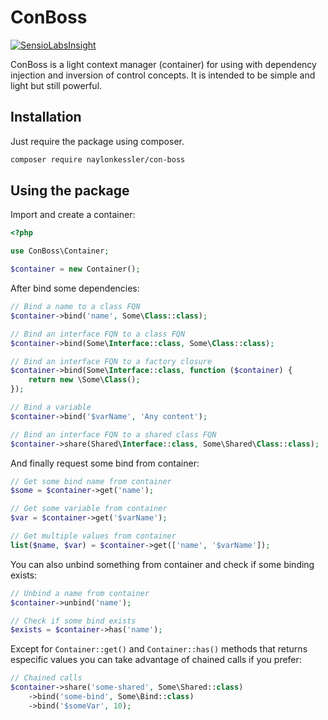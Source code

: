 # ConBoss

[![SensioLabsInsight](https://insight.sensiolabs.com/projects/cc7bb22a-38bc-40ac-8b59-2fb74ca4b50a/big.png)](https://insight.sensiolabs.com/projects/cc7bb22a-38bc-40ac-8b59-2fb74ca4b50a)

ConBoss is a light context manager (container) for using with dependency injection and inversion of control concepts. It is intended to be simple and light but still powerful.

## Installation

Just require the package using composer.

```sh
composer require naylonkessler/con-boss
```

## Using the package

Import and create a container:

```php
<?php

use ConBoss\Container;

$container = new Container();
```

After bind some dependencies:

```php
// Bind a name to a class FQN
$container->bind('name', Some\Class::class);

// Bind an interface FQN to a class FQN
$container->bind(Some\Interface::class, Some\Class::class);

// Bind an interface FQN to a factory closure
$container->bind(Some\Interface::class, function ($container) {
    return new \Some\Class();
});

// Bind a variable
$container->bind('$varName', 'Any content');

// Bind an interface FQN to a shared class FQN
$container->share(Shared\Interface::class, Some\Shared\Class::class);
```

And finally request some bind from container:

```php
// Get some bind name from container
$some = $container->get('name');

// Get some variable from container
$var = $container->get('$varName');

// Get multiple values from container
list($name, $var) = $container->get(['name', '$varName']);
```

You can also unbind something from container and check if some binding exists:

```php
// Unbind a name from container
$container->unbind('name');

// Check if some bind exists
$exists = $container->has('name');
```

Except for `Container::get()` and `Container::has()` methods that returns especific values you can take advantage of chained calls if you prefer:

```php
// Chained calls
$container->share('some-shared', Some\Shared::class)
    ->bind('some-bind', Some\Bind::class)
    ->bind('$someVar', 10);
```
